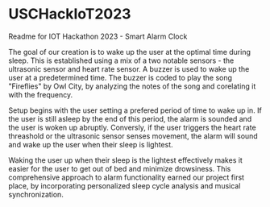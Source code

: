 # USCHackIoT2023

Readme for IOT Hackathon 2023 - Smart Alarm Clock

The goal of our creation is to wake up the user at the optimal time during sleep. This is established using a mix of a two notable sensors - the ultrasonic sensor and heart rate sensor. A buzzer is used to wake up the user at a predetermined time. The buzzer is coded to play the song "Fireflies" by Owl City, by analyzing the notes of the song and corelating it with the frequency.

Setup begins with the user setting a prefered period of time to wake up in. If the user is still asleep by the end of this period, the alarm is sounded and the user is woken up abruptly. Conversly, if the user triggers the heart rate threashold or the ultrasonic sensor senses movement, the alarm will sound and wake up the user when their sleep is lightest. 

Waking the user up when their sleep is the lightest effectively makes it easier for the user to get out of bed and minimize drowsiness. This comprehensive approach to alarm functionality earned our project first place, by incorporating personalized sleep cycle analysis and musical synchronization.

